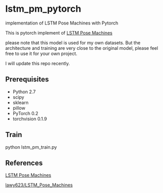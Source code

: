 # lstm_pm_pytorch
implementation of LSTM Pose Machines with Pytorch

This is pytorch implement of [LSTM Pose Machines](https://arxiv.org/pdf/1712.06316.pdf)

please note that this model is used for my own datasets. But the architecture and training are very close to the original model, please feel free to use it for your own project.

I will update this repo recently.

## Prerequisites
* Python 2.7
* scipy
* sklearn
* pillow
* PyTorch 0.2
* torchvision 0.1.9

## Train
python lstm_pm_train.py


## References
[LSTM Pose Machines](https://arxiv.org/pdf/1712.06316.pdf)

[lawy623/LSTM_Pose_Machines](https://github.com/lawy623/LSTM_Pose_Machines)

